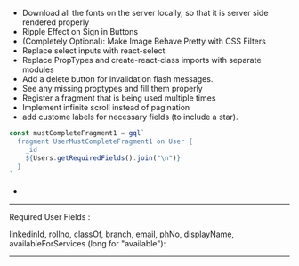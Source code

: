 - Download all the fonts on the server locally, so that it is server side rendered properly
- Ripple Effect on Sign in Buttons
- (Completely Optional): Make Image Behave Pretty with CSS Filters
- Replace select inputs with react-select
- Replace PropTypes and create-react-class imports with separate modules
- Add a delete button for invalidation flash messages.
- See any missing proptypes and fill them properly
- Register a fragment that is being used multiple times
- Implement infinite scroll instead of pagination
- add custome labels for necessary fields (to include a star).

```javascript
const mustCompleteFragment1 = gql`
  fragment UserMustCompleteFragment1 on User {
    _id
    ${Users.getRequiredFields().join("\n")}
  }
`
```

-
---

Required User Fields :

linkedinId,
rollno,
classOf,
branch,
email,
phNo,
displayName,
availableForServices (long for "available"):

---
